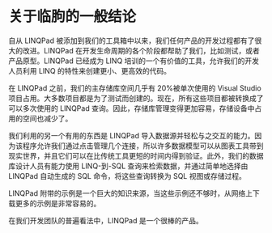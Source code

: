 # 关于临朐的一般结论

自从 LINQPad 被添加到我们的工具箱中以来，我们任何产品的开发过程都有了很大的改进。LINQPad 在开发生命周期的各个阶段都帮助了我们，比如测试，或者产品原型。LINQPad 已经成为 LINQ 培训的一个有价值的工具，允许我们的开发人员利用 LINQ 的特性来创建更小、更高效的代码。

在 LINQPad 之前，我们的主存储库空间几乎有 20%被单次使用的 Visual Studio 项目占用。大多数项目都是为了测试而创建的。现在，所有这些项目都被转换成了可以多次使用的 LINQPad 查询。因此，存储库管理变得更加容易，存储设备中占用的空间也减少了。

我们利用的另一个有用的东西是 LINQPad 导入数据源并轻松与之交互的能力。因为该程序允许我们通过点击管理几个连接，所以许多数据模型可以从图表工具带到现实世界，并且它们可以在比传统工具更短的时间内得到验证。此外，我们的数据库设计人员有能力使用 LINQ-到-SQL 查询来检索数据，并通过简单地选择由 LINQPad 自动生成的 SQL 命令，将这些查询转换为 SQL 视图或存储过程。

LINQPad 附带的示例是一个巨大的知识来源，当这些示例还不够时，从网络上下载更多的示例是非常容易的。

在我们开发团队的普遍看法中，LINQPad 是一个很棒的产品。